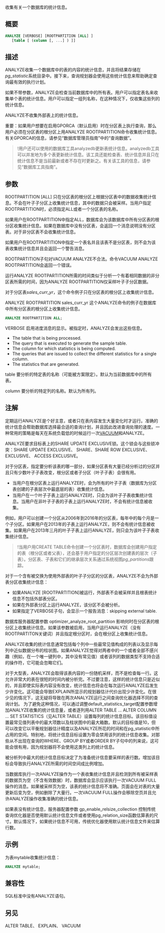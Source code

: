 收集有关一个数据库的统计信息。

## 概要

```sql
ANALYZE [VERBOSE] [ROOTPARTITION [ALL] ] 
   [table [ (column [, ...] ) ]]
```

## 描述

ANALYZE收集一个数据库中的表的内容的统计信息，并且将结果存储在*pg_statistic*系统目录中。接下来，查询规划器会使用这些统计信息来帮助确定查询最有效的执行计划。

如果不带参数，ANALYZE会检查当前数据库中的所有表。用户可以指定表名来收集单个表的统计信息。用户可以指定一组列名称，在这种情况下，仅收集这些列的统计信息。

ANALYZE不收集外部表上的统计信息。

重要：如果用户想要在启用GPORCA（默认启用）时在分区表上执行查询，那么用户必须在分区表的根分区上用ANALYZE ROOTPARTITION命令收集统计信息。有关GPORCA的信息，请参见“数据库管理员指南”中的“查询数据”。

>!用户还可以使用的数据库工具analyzedb更新表统计信息。analyzedb工具可以并发地为多个表更新统计信息。该工具还能检查表、统计信息并且只在统计信息不是当前最新或者不存在时更新之。有关该工具的信息，请参见“数据库工具指南”。

## 参数

ROOTPARTITION [ALL]
只在分区表的根分区上根据分区表中的数据收集统计信息。不会在叶子子分区上收集统计信息，其中的数据只会被采样。当用户指定ROOTPARTITION时，必须指定ALL或者一个分区表的名称。

如果用户在ROOTPARTITION中指定ALL，数据库会为该数据库中所有分区表的根分区收集统计信息。如果在数据库中没有分区表，会返回一个消息说明没有分区表。对于非分区表不会收集统计信息。

如果用户在ROOTPARTITION中指定一个表名并且该表不是分区表，则不会为该表收集统计信息并且会返回一个警告消息。

ROOTPARTITION子句对VACUUM ANALYZE不合法。命令VACUUM ANALYZE ROOTPARTITION会返回一个错误。

运行ANALYZE ROOTPARTITION所需的时间类似于分析一个有着相同数据的非分区表所需的时间，因为ANALYZE ROOTPARTITION仅采样叶子子分区数据。

对于分区表*sales_curr_yr*，这个命令例子只在分区表的根分区上收集统计信息。

ANALYZE ROOTPARTITION sales_curr_yr
这个ANALYZE命令的例子在数据库中所有分区表的根分区上收集统计信息。

```sql
ANALYZE ROOTPARTITION ALL;
```

VERBOSE
启用进度消息的显示。被指定时，ANALYZE会发出这些信息。

- The      table that is being processed.
- The      query that is executed to generate the sample table.
- The      column for which statistics is being computed.
- The      queries that are issued to collect the different statistics for a single      column.
- The      statistics that are generated.

table
要分析的特定表的名称（可能被方案限定）。默认为当前数据库中的所有表。

column
要分析的特定列的名称。默认为所有列。

## 注解

定期运行ANALYZE是个好主意，或者只在表内容发生大量变化时才运行。准确的统计信息会帮助数据库选择最合适的查询计划，并且因此改进查询处理的速度。一种常用的策略是每天在系统负载低的时候运行一次[VACUUM](https://gp-docs-cn.github.io/docs/ref_guide/sql_commands/VACUUM.html#topic1)和ANALYZE。

ANALYZE要求目标表上的SHARE UPDATE EXCLUSIVE锁。这个锁会与这些锁冲突：SHARE UPDATE EXCLUSIVE、 SHARE、SHARE ROW EXCLUSIVE、EXCLUSIVE、 ACCESS EXCLUSIVE。

对于分区表，指定要分析该表的哪一部分，如果分区表有大量已经分析过的分区并且只有少数叶子子表改变，根分区或者子分区（叶子子表）会很有用。

- 当用户在根分区表上运行ANALYZE时，会为所有的叶子子表（数据库为分区表创建的子表层次中最底层的表）收集统计信息。
- 当用户在一个叶子子表上运行ANALYZE时，只会为该叶子子表收集统计信息。当用户在非叶子子表的子表上运行ANALYZE时，不会有统计信息被收集。

例如，用户可以创建一个分区从2006年到2016年的分区表，每年中的每个月是一个子分区。如果用户在2013年的子表上运行ANALYZE，则不会有统计信息被收集。如果用户在2013年三月的叶子子表上运行ANALYZE，则只会为该叶子子表收集统计信息。

>!当用户用CREATE TABLE命令创建一个分区表时，数据库会创建用户指定的表（根分区或者父表），还会基于用户指定的分区层次创建表的层次（子表）。分区表、子表和它们的继承层次关系通过系统视图*pg_partitions*跟踪。

对于一个含有被交换为使用外部表的叶子子分区的分区表，ANALYZE不会为外部表分区收集统计信息：
-  如果ANALYZE [ROOTPARTITION]被运行，外部表不会被采样并且根表统计信息不包括外部表分区。
-  如果在外部表分区上运行ANALYZE，该分区不会被分析。
-  如果指定了VERBOSE子句，会显示一个报告消息：skipping external table.

数据库服务器配置参数 optimizer_analyze_root_partition 影响何时在分区表的根分区上收集统计信息。如果该参数被启用，当用户运行ANALYZE（没有ROOTPARTITON关键词）并且指定根分区时，会在根分区上收集统计信息。

ANALYZE收集的统计信息通常包括每个列中一些最常见值构成的列表以及显示每列中近似数据分布的柱状图。如果ANALYZE觉得对两者中的一个或者全部不感兴趣（例如，在一个唯一键列中，其中没有常见值）或者该列的数据类型不支持合适的操作符，它可能会忽略它们。

对于大型表，ANALYZE会取得该表内容的一份随机采样，而不是检查每一行。这允许非常大的表在很短的时间内被分析完。不过要注意，这样的统计信息只是近似的，并且即使实际表内容没有改变，统计信息也将会在每次运行ANALYZE后发生少许变化。这可能会导致EXPLAIN所显示的规划器估计代价出现少许变化。在很少见的情况下，这无疑将导致在两次ANALYZE运行之间查询优化器选择不同的查询计划。
为了避免这种情况，可以通过调整default_statistics_target配置参数增加ANALYZE收集的统计信息量，或者逐列用ALTER TABLE ... ALTER COLUMN ... SET STATISTICS（见ALTER TABLE）设置每列的统计信息目标。该目标值设置最常见值列表中的最大项数以及柱状图中的最大箱数。默认的目标值是10，但可以改变它以平衡规划器估计精度以及ANALYZE所花的时间和在pg_statistic中所占用的空间。特别地，将统计信息目标设置为零会禁用该列的统计信息收集。对那些从不出现在查询的WHERE、GROUP BY或者ORDER BY子句中的列来说，这可能会很有用，因为规划器将不会使用这类列上的统计信息。

被分析列中最大的统计信息目标决定了为准备统计信息要采样的表行数。增加该目标会导致执行ANALYZE所需的时间空间成比例增加。

当数据库执行一次ANALYZE操作为一个表收集统计信息并且检测到所有被采样表的数据页为空（不含有效数据）时，数据库会显示应该执行一次VACUUM FULL操作的消息。如果被采样页为空，该表的统计信息将不准确。页面会在对表的大量更新后变为空，例如删除了大量行。一次VACUUM FULL操作会移除空页并且允许ANALYZE操作收集准确的统计信息。

如果表没有统计信息，服务器配置参数 gp_enable_relsize_collection 控制传统查询优化器是否使用默认统计信息文件或者使用pg_relation_size函数估算表的尺寸。默认情况下，如果统计信息不可用，传统优化器使用默认统计信息文件来估算行数。

## 示例

为表mytable收集统计信息：

```sql
ANALYZE mytable;
```

## 兼容性

SQL标准中没有ANALYZE语句。

## 另见

ALTER TABLE、 EXPLAIN、 VACUUM
